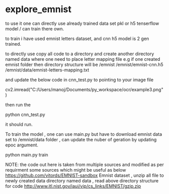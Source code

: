 # explore_emnist

to use it one can directly use already trained data set pkl or h5 tenserflow model / can train there own.

to train i have used emnist letters dataset, and cnn h5 model is 2 gen trained.

to directly use copy all code to a directory and create another directory named data where one need to place letter mapping file 
e.g if one created emnist folder then directory structure will be 
/emnist
/emnist/emnist-cnn.h5
/emnist/data/emnist-letters-mapping.txt

and update the below code in cnn_test.py to pointing to your image file 

cv2.imread("C:/Users/manoj/Documents/py_workspace/ocr/example3.png")

then run the 

python cnn_test.py

it should run. 

To train the model , one can use main.py but have to download emnist data set to /emnist/data folder , can update the nuber of geration by updating epoc argument.

python main.py train

NOTE: the code out here is taken from multiple sources and modified as per requirment 
some sources which might be useful as below
https://github.com/vitords/EMNIST-sandbox
Emnist dataset , unzip all file to newly created data directory named data , read above directory structure for code
http://www.itl.nist.gov/iaui/vip/cs_links/EMNIST/gzip.zip
